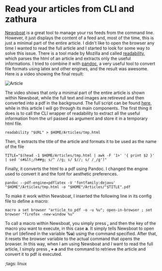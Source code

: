 # Read your articles from CLI and zathura

[Newsboat](https://newsboat.org/) is a great tool to manage your rss feeds from the command line. However, it just displays the content of a feed and, most of the time, this is just a minimal part of the entire article. I didn't like to open the browser any time I wanted to read the full article and I started to look for some way to solve this issue. There is a tool made by Mozilla and called [readability](https://github.com/mozilla/readability), which parses the html of an article and extracts only the useful informations. I tried to combine it with [pandoc](https://pandoc.org/), a very useful tool to convert file formats using latex and other engines, and the result was awesome. Here is a video showing the final result:

![Article](../data/pics/article.gif)

The video shows that only a minimal part of the entire article is shown within Newsboat, while the full text and images are retireved and then converted into a pdf in the background. The full script can be found [here](https://github.com/prempaolo/dotfiles/blob/master/.local/bin/tools/article_to_pdf), while in this article I will go through its main components. The first thing it does is to call the CLI wrapper of readability to extract all the useful information from the url passed as argument and store it in a temporary html file.
```
readability "$URL" > $HOME/Articles/tmp.html
```
Then, it extracts the title of the article and formats it to be used as the name of the file
```
TITLE="$(head -1 $HOME/Articles/tmp.html | awk -F '1>' '{ print $2 }' | sed 's#&lt;/h##g; s/^ //g; s/ $//; s/ /_/g')"
```
Finally, it converts the html to a pdf using Pandoc. I changed the engine used to convert it and the font for aesthetic preferences.
```
pandoc --pdf-engine=pdflatex -V 'fontfamily:dejavu' "$HOME"/Articles/tmp.html -o "$HOME"/Articles/"$TITLE".pdf
```
To make it work within Newsboat, I inserted the following line in its config file to define a macro:
```
macro a set browser "article_to_pdf -o -u %u"; open-in-browser ; set browser "firefox -new-window %u"
```
To call a macro within Newsboat, you simply press **,** and then the key of the macro you want to execute, in this case **a**. It simply tells Newsboat to open the url (defined in the variable **%u**) using the command specified. After that, it resets the browser variable to the actual command that opens the browser. In this way, when I am using Newsboat and I want to read the full article, I simply press **, + a** and the command to retrieve the article and convert it to pdf is executed.

;tags: linux
